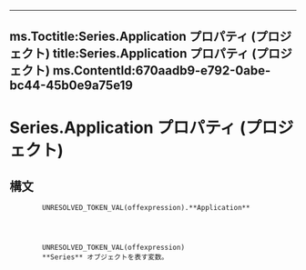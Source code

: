 
---
ms.Toctitle:Series.Application プロパティ (プロジェクト)
title:Series.Application プロパティ (プロジェクト)
ms.ContentId:670aadb9-e792-0abe-bc44-45b0e9a75e19
---
# Series.Application プロパティ (プロジェクト)





## 構文

            UNRESOLVED_TOKEN_VAL(offexpression).**Application**




            UNRESOLVED_TOKEN_VAL(offexpression)
            **Series** オブジェクトを表す変数。




